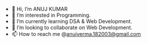 - 👋 Hi, I’m ANUJ KUMAR
- 👀 I’m interested in Programming.
- 🌱 I’m currently learning DSA & Web Development.
- 💞️ I’m looking to collaborate on Web Development.
- 📫 How to reach me @anujverma.182003@gmail.com

<!---
anujverma18/anujverma18 is a ✨ special ✨ repository because its `README.md` (this file) appears on your GitHub profile.
You can click the Preview link to take a look at your changes.
--->
